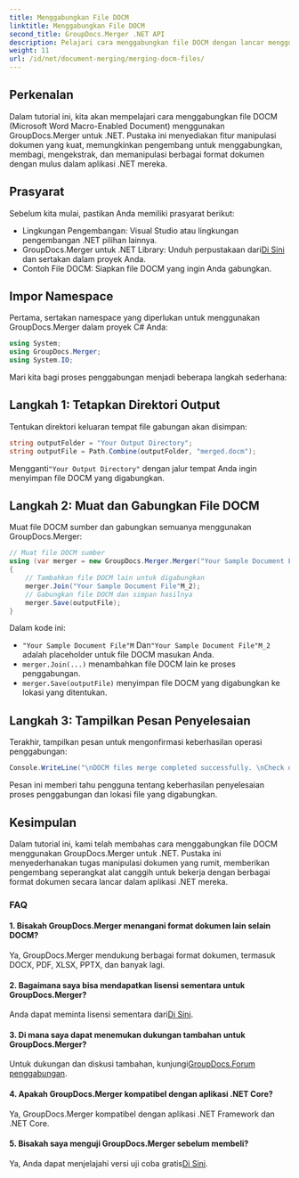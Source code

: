 ```yaml
---
title: Menggabungkan File DOCM
linktitle: Menggabungkan File DOCM
second_title: GroupDocs.Merger .NET API
description: Pelajari cara menggabungkan file DOCM dengan lancar menggunakan GroupDocs.Merger untuk .NET. Manipulasi dokumen sederhana dan efisien untuk aplikasi .NET.
weight: 11
url: /id/net/document-merging/merging-docm-files/
---
```

## Perkenalan
Dalam tutorial ini, kita akan mempelajari cara menggabungkan file DOCM (Microsoft Word Macro-Enabled Document) menggunakan GroupDocs.Merger untuk .NET. Pustaka ini menyediakan fitur manipulasi dokumen yang kuat, memungkinkan pengembang untuk menggabungkan, membagi, mengekstrak, dan memanipulasi berbagai format dokumen dengan mulus dalam aplikasi .NET mereka.
## Prasyarat
Sebelum kita mulai, pastikan Anda memiliki prasyarat berikut:
- Lingkungan Pengembangan: Visual Studio atau lingkungan pengembangan .NET pilihan lainnya.
-  GroupDocs.Merger untuk .NET Library: Unduh perpustakaan dari[Di Sini](https://releases.groupdocs.com/merger/net/) dan sertakan dalam proyek Anda.
- Contoh File DOCM: Siapkan file DOCM yang ingin Anda gabungkan.
  

## Impor Namespace
Pertama, sertakan namespace yang diperlukan untuk menggunakan GroupDocs.Merger dalam proyek C# Anda:
```csharp
using System; 
using GroupDocs.Merger;
using System.IO;
```

Mari kita bagi proses penggabungan menjadi beberapa langkah sederhana:
## Langkah 1: Tetapkan Direktori Output
Tentukan direktori keluaran tempat file gabungan akan disimpan:
```csharp
string outputFolder = "Your Output Directory";
string outputFile = Path.Combine(outputFolder, "merged.docm");
```
 Mengganti`"Your Output Directory"` dengan jalur tempat Anda ingin menyimpan file DOCM yang digabungkan.
## Langkah 2: Muat dan Gabungkan File DOCM
Muat file DOCM sumber dan gabungkan semuanya menggunakan GroupDocs.Merger:
```csharp
// Muat file DOCM sumber
using (var merger = new GroupDocs.Merger.Merger("Your Sample Document File"M))
{
    // Tambahkan file DOCM lain untuk digabungkan
    merger.Join("Your Sample Document File"M_2);
    // Gabungkan file DOCM dan simpan hasilnya
    merger.Save(outputFile);
}
```
Dalam kode ini:
- `"Your Sample Document File"M` Dan`"Your Sample Document File"M_2` adalah placeholder untuk file DOCM masukan Anda.
- `merger.Join(...)` menambahkan file DOCM lain ke proses penggabungan.
- `merger.Save(outputFile)` menyimpan file DOCM yang digabungkan ke lokasi yang ditentukan.
## Langkah 3: Tampilkan Pesan Penyelesaian
Terakhir, tampilkan pesan untuk mengonfirmasi keberhasilan operasi penggabungan:
```csharp
Console.WriteLine("\nDOCM files merge completed successfully. \nCheck output in {0}", outputFolder);
```
Pesan ini memberi tahu pengguna tentang keberhasilan penyelesaian proses penggabungan dan lokasi file yang digabungkan.

## Kesimpulan
Dalam tutorial ini, kami telah membahas cara menggabungkan file DOCM menggunakan GroupDocs.Merger untuk .NET. Pustaka ini menyederhanakan tugas manipulasi dokumen yang rumit, memberikan pengembang seperangkat alat canggih untuk bekerja dengan berbagai format dokumen secara lancar dalam aplikasi .NET mereka.

### FAQ
#### 1. Bisakah GroupDocs.Merger menangani format dokumen lain selain DOCM?
Ya, GroupDocs.Merger mendukung berbagai format dokumen, termasuk DOCX, PDF, XLSX, PPTX, dan banyak lagi.
#### 2. Bagaimana saya bisa mendapatkan lisensi sementara untuk GroupDocs.Merger?
 Anda dapat meminta lisensi sementara dari[Di Sini](https://purchase.groupdocs.com/temporary-license/).
#### 3. Di mana saya dapat menemukan dukungan tambahan untuk GroupDocs.Merger?
 Untuk dukungan dan diskusi tambahan, kunjungi[GroupDocs.Forum penggabungan](https://forum.groupdocs.com/c/merger/32).
#### 4. Apakah GroupDocs.Merger kompatibel dengan aplikasi .NET Core?
Ya, GroupDocs.Merger kompatibel dengan aplikasi .NET Framework dan .NET Core.
#### 5. Bisakah saya menguji GroupDocs.Merger sebelum membeli?
 Ya, Anda dapat menjelajahi versi uji coba gratis[Di Sini](https://releases.groupdocs.com/).